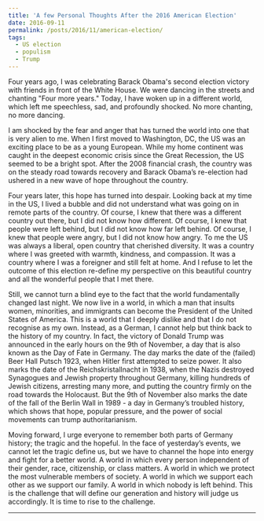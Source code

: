```yaml
---
title: 'A few Personal Thoughts After the 2016 American Election'
date: 2016-09-11
permalink: /posts/2016/11/american-election/
tags:
  - US election
  - populism 
  - Trump
---
```



Four years ago, I was celebrating Barack Obama's second election victory with friends in front of the White House. We were dancing in the streets and chanting "Four more years." Today, I have woken up in a different world, which left me speechless, sad, and profoundly shocked. No more chanting, no more dancing.

I am shocked by the fear and anger that has turned the world into one that is very alien to me. When I first moved to Washington, DC, the US was an exciting place to be as a young European. While my home continent was caught in the deepest economic crisis since the Great Recession, the US seemed to be a bright spot. After the 2008 financial crash, the country was on the steady road towards recovery and Barack Obama’s re-election had ushered in a new wave of hope throughout the country.

Four years later, this hope has turned into despair. Looking back at my time in the US, I lived a bubble and did not understand what was going on in remote parts of the country. Of course, I knew that there was a different country out there, but I did not know how different. Of course, I knew that people were left behind, but I did not know how far left behind. Of course, I knew that people were angry, but I did not know how angry. To me the US was always a liberal, open country that cherished diversity. It was a country where I was greeted with warmth, kindness, and compassion. It was a country where I was a foreigner and still felt at home. And I refuse to let the outcome of this election re-define my perspective on this beautiful country and all the wonderful people that I met there.

Still, we cannot turn a blind eye to the fact that the world fundamentally changed last night. We now live in a world, in which a man that insults women, minorities, and immigrants can become the President of the United States of America. This is a world that I deeply dislike and that I do not recognise as my own. Instead, as a German, I cannot help but think back to the history of my country. In fact, the victory of Donald Trump was announced in the early hours on the 9th of November, a day that is also known as the Day of Fate in Germany. The day marks the date of the (failed) Beer Hall Putsch 1923, when Hitler first attempted to seize power. It also marks the date of the Reichskristallnacht in 1938, when the Nazis destroyed Synagogues and Jewish property throughout Germany, killing hundreds of Jewish citizens, arresting many more, and putting the country firmly on the road towards the Holocaust. But the 9th of November also marks the date of the fall of the Berlin Wall in 1989 - a day in Germany’s troubled history, which shows that hope, popular pressure, and the power of social movements can trump authoritarianism.

Moving forward, I urge everyone to remember both parts of Germany history; the tragic and the hopeful. In the face of yesterday’s events, we cannot let the tragic define us, but we have to channel the hope into energy and fight for a better world. A world in which every person independent of their gender, race, citizenship, or class matters. A world in which we protect the most vulnerable members of society. A world in which we support each other as we support our family. A world in which nobody is left behind. This is the challenge that will define our generation and history will judge us accordingly. It is time to rise to the challenge.

------